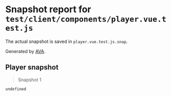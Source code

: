 # Snapshot report for `test/client/components/player.vue.test.js`

The actual snapshot is saved in `player.vue.test.js.snap`.

Generated by [AVA](https://ava.li).

## Player snapshot

> Snapshot 1

    undefined
